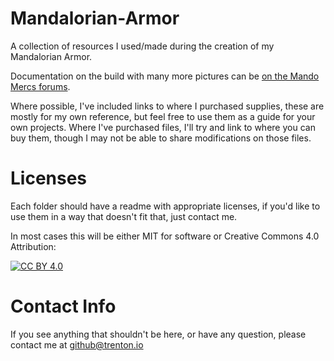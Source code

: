 # Mandalorian-Armor
A collection of resources I used/made during the creation of my Mandalorian Armor.

Documentation on the build with many more pictures can be [on the Mando Mercs forums](https://mandalorianmercs.org/forum/index.php?topic=201635.0).

Where possible, I've included links to where I purchased supplies, these are mostly for my own reference, but feel free to use them as a guide for your own projects. Where I've purchased files, I'll try and link to where you can buy them, though I may not be able to share modifications on those files.

# Licenses
Each folder should have a readme with appropriate licenses, if you'd like to use them in a way that doesn't fit that, just contact me.

In most cases this will be either MIT for software or Creative Commons 4.0 Attribution:

[![CC BY 4.0][cc-by-image]][cc-by]

[cc-by]: http://creativecommons.org/licenses/by/4.0/
[cc-by-image]: https://i.creativecommons.org/l/by/4.0/88x31.png
[cc-by-shield]: https://img.shields.io/badge/License-CC%20BY%204.0-lightgrey.svg


# Contact Info
If you see anything that shouldn't be here, or have any question, please contact me at github@trenton.io
